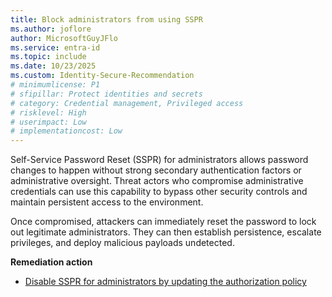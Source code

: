 ```yaml
---
title: Block administrators from using SSPR  
ms.author: joflore
author: MicrosoftGuyJFlo
ms.service: entra-id
ms.topic: include
ms.date: 10/23/2025
ms.custom: Identity-Secure-Recommendation
# minimumlicense: P1
# sfipillar: Protect identities and secrets
# category: Credential management, Privileged access
# risklevel: High
# userimpact: Low
# implementationcost: Low
---
```

Self-Service Password Reset (SSPR) for administrators allows password changes to happen without strong secondary authentication factors or administrative oversight. Threat actors who compromise administrative credentials can use this capability to bypass other security controls and maintain persistent access to the environment.

Once compromised, attackers can immediately reset the password to lock out legitimate administrators. They can then establish persistence, escalate privileges, and deploy malicious payloads undetected.

**Remediation action**

- [Disable SSPR for administrators by updating the authorization policy](/entra/identity/authentication/concept-sspr-policy#administrator-reset-policy-differences)  
